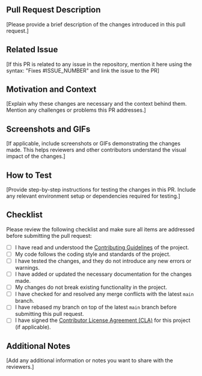 ## Pull Request Description

[Please provide a brief description of the changes introduced in this pull request.]

## Related Issue

[If this PR is related to any issue in the repository, mention it here using the syntax: "Fixes #ISSUE_NUMBER" and link the issue to the PR]

## Motivation and Context

[Explain why these changes are necessary and the context behind them. Mention any challenges or problems this PR addresses.]

## Screenshots and GIFs

[If applicable, include screenshots or GIFs demonstrating the changes made. This helps reviewers and other contributors understand the visual impact of the changes.]

## How to Test

[Provide step-by-step instructions for testing the changes in this PR. Include any relevant environment setup or dependencies required for testing.]

## Checklist

Please review the following checklist and make sure all items are addressed before submitting the pull request:

- [ ] I have read and understood the [Contributing Guidelines](CONTRIBUTING.md) of the project.
- [ ] My code follows the coding style and standards of the project.
- [ ] I have tested the changes, and they do not introduce any new errors or warnings.
- [ ] I have added or updated the necessary documentation for the changes made.
- [ ] My changes do not break existing functionality in the project.
- [ ] I have checked for and resolved any merge conflicts with the latest `main` branch.
- [ ] I have rebased my branch on top of the latest `main` branch before submitting this pull request.
- [ ] I have signed the [Contributor License Agreement (CLA)](CLA.md) for this project (if applicable).

## Additional Notes

[Add any additional information or notes you want to share with the reviewers.]


